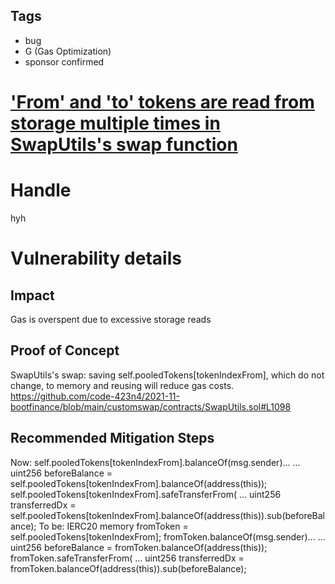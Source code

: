 ## Tags

- bug
- G (Gas Optimization)
- sponsor confirmed

# ['From' and 'to' tokens are read from storage multiple times in SwapUtils's swap function](https://github.com/code-423n4/2021-11-bootfinance-findings/issues/190) 

# Handle

hyh


# Vulnerability details

## Impact

Gas is overspent due to excessive storage reads

## Proof of Concept

SwapUtils's swap: saving self.pooledTokens[tokenIndexFrom], which do not change, to memory and reusing will reduce gas costs.
https://github.com/code-423n4/2021-11-bootfinance/blob/main/customswap/contracts/SwapUtils.sol#L1098

## Recommended Mitigation Steps

Now:
self.pooledTokens[tokenIndexFrom].balanceOf(msg.sender)...
...
uint256 beforeBalance = self.pooledTokens[tokenIndexFrom].balanceOf(address(this));
self.pooledTokens[tokenIndexFrom].safeTransferFrom(
...
uint256 transferredDx = self.pooledTokens[tokenIndexFrom].balanceOf(address(this)).sub(beforeBalance);
To be:
IERC20 memory fromToken = self.pooledTokens[tokenIndexFrom];
fromToken.balanceOf(msg.sender)...
...
uint256 beforeBalance = fromToken.balanceOf(address(this));
fromToken.safeTransferFrom(
...
uint256 transferredDx = fromToken.balanceOf(address(this)).sub(beforeBalance);

